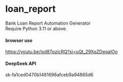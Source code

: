# loan_report
Bank Loan Report Automation Generator  
Require Python 3.11 or above.

#### browser use
https://youtu.be/jsd8TpzicRQ?si=uQt_29XqZDeqaIOo
#### DeepSeek API
sk-fa1ced0470b1481696afceb9a94865d6
